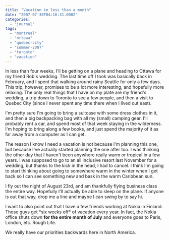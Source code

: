 ```yaml
---
title: "Vacation in less than a month"
date: "2007-07-30T04:16:31.000Z"
categories: 
  - "journal"
tags: 
  - "montreal"
  - "ottawa"
  - "quebec-city"
  - "summer-2007"
  - "toronto"
  - "vacation"
---
```


In less than four weeks, I'll be getting on a plane and heading to Ottawa for my friend Rob's wedding. The last time off I took was basically back in February, and I spent that walking around rainy Seattle for only a few days. This trip, however, promises to be a lot more interesting, and hopefully more relaxing. The only real things that I have on my plate are my friend's wedding, a trip down to Toronto to see a few people, and then a visit to Quebec City (since I never spent any time there when I lived out east).

I'm pretty sure I'm going to bring a suitcase with some dress clothes in it, and then a big backpacking bag with all my (small) camping gear. I'll probably rent a car, and spend most of that week staying in the wilderness. I'm hoping to bring along a few books, and just spend the majority of it as far away from a computer as I can get.

The reason I know I need a vacation is not because I'm planning this one, but because I've actually started planning the one after too. I was thinking the other day that I haven't been anywhere really warm or tropical in a few years. I was supposed to go to an all inclusive resort last November for a wedding, but thanks to the kick in the head, I had to cancel. I think I'm going to start thinking about going to somewhere warm in the winter when I get back so I can see something new and bask in the warm Caribbean sun.

I fly out the night of August 23rd, and am thankfully flying business class the entire way. Hopefully I'll actually be able to sleep on the plane. If anyone is out that way, drop me a line and maybe I can swing by to say hi.

I want to also point out that I have a few friends working at Nokia in Finland. Those guys get \*six weeks off\* of vacation every year. In fact, the Nokia office shuts down **for the entire month of July** and everyone goes to Paris, London, etc. Rough Life.

We really have our priorities backwards here in North America.
